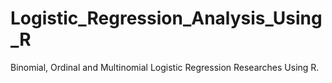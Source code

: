 # Logistic_Regression_Analysis_Using_R
Binomial, Ordinal and Multinomial Logistic Regression Researches Using R. 
